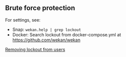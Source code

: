 ## Brute force protection

For settings, see:
- Snap: `wekan.help | grep lockout`
- Docker: Search lockout from docker-compose.yml at https://github.com/wekan/wekan

[Removing lockout from users](https://github.com/wekan/wekan/issues/3306)
